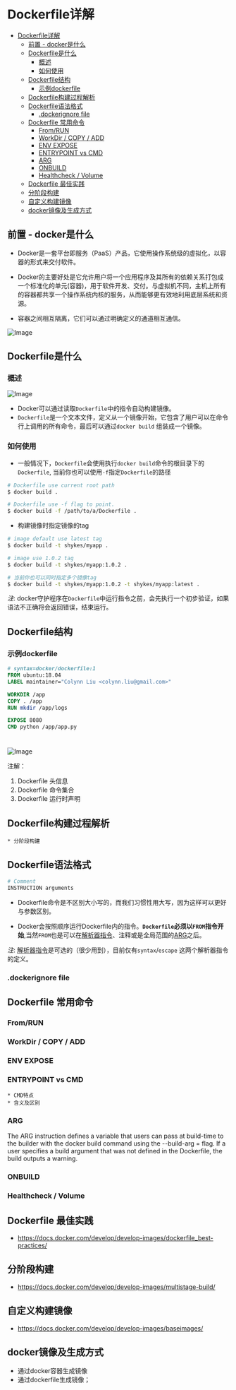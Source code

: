 # Dockerfile详解
- [Dockerfile详解](#dockerfile详解)
  - [前置 - docker是什么](#前置---docker是什么)
  - [Dockerfile是什么](#dockerfile是什么)
    - [概述](#概述)
    - [如何使用](#如何使用)
  - [Dockerfile结构](#dockerfile结构)
    - [示例dockerfile](#示例dockerfile)
  - [Dockerfile构建过程解析](#dockerfile构建过程解析)
  - [Dockerfile语法格式](#dockerfile语法格式)
    - [.dockerignore file](#dockerignore-file)
  - [Dockerfile 常用命令](#dockerfile-常用命令)
    - [From/RUN](#fromrun)
    - [WorkDir / COPY / ADD](#workdir--copy--add)
    - [ENV EXPOSE](#env-expose)
    - [ENTRYPOINT vs CMD](#entrypoint-vs-cmd)
    - [ARG](#arg)
    - [ONBUILD](#onbuild)
    - [Healthcheck  /  Volume](#healthcheck----volume)
  - [Dockerfile 最佳实践](#dockerfile-最佳实践)
  - [分阶段构建](#分阶段构建)
  - [自定义构建镜像](#自定义构建镜像)
  - [docker镜像及生成方式](#docker镜像及生成方式)
## 前置 - docker是什么
* Docker是一套平台即服务（PaaS）产品，它使用操作系统级的虚拟化，以容器的形式来交付软件。

* Docker的主要好处是它允许用户将一个应用程序及其所有的依赖关系打包成一个标准化的单元(容器)，用于软件开发、交付。与虚拟机不同，主机上所有的容器都共享一个操作系统内核的服务，从而能够更有效地利用底层系统和资源。
  
* 容器之间相互隔离，它们可以通过明确定义的通道相互通信。
  
![Image](./assets/docker-architecture.png)


## Dockerfile是什么

### 概述
![Image](./assets/dockerfile01.png)

* Docker可以通过读取`Dockerfile`中的指令自动构建镜像。
* `Dockerfile`是一个文本文件，定义从一个镜像开始，它包含了用户可以在命令行上调用的所有命令，最后可以通过`docker build` 组装成一个镜像。
### 如何使用

* 一般情况下，`Dockerfile`会使用执行`docker build`命令的根目录下的`Dockerfile`, 当前你也可以使用`-f`指定`Dockerfile`的路径

```sh
# Dockerfile use current root path
$ docker build . 

# Dockerfile use -f flag to point.
$ docker build -f /path/to/a/Dockerfile .
```

* 构建镜像时指定镜像的tag
```sh
# image default use latest tag
$ docker build -t shykes/myapp .

# image use 1.0.2 tag
$ docker build -t shykes/myapp:1.0.2 .

# 当前你也可以同时指定多个镜像tag
$ docker build -t shykes/myapp:1.0.2 -t shykes/myapp:latest .
```

_注_: docker守护程序在`Dockerfile`中运行指令之前，会先执行一个初步验证，如果语法不正确将会返回错误，结束运行。

## Dockerfile结构

### 示例dockerfile

```dockerfile
# syntax=docker/dockerfile:1
FROM ubuntu:18.04
LABEL maintainer="Colynn Liu <colynn.liu@gmail.com>"

WORKDIR /app
COPY . /app
RUN mkdir /app/logs

EXPOSE 8080
CMD python /app/app.py
```
#

![Image](./assets/dockerfile02.png)

注解：
1. Dockerfile 头信息
2. Dockerfile 命令集合
3. Dockerfile 运行时声明

## Dockerfile构建过程解析
    * 分阶段构建 

## Dockerfile语法格式

```Dockerfile
# Comment
INSTRUCTION arguments
```

* Dockerfile命令是不区别大小写的，而我们习惯性用大写，因为这样可以更好与参数区别。

* Docker会按照顺序运行Dockerfile内的指令。__`Dockerfile`必须以`FROM`指令开始__,当然`FROM`也是可以在[解析器指令](https://docs.docker.com/engine/reference/builder/#parser-directives)、注释或是全局范围的[ARG](https://docs.docker.com/engine/reference/builder/#arg)之后。

_注_: [解析器指令](https://docs.docker.com/engine/reference/builder/#parser-directives)是可选的（很少用到），目前仅有`syntax`/`escape` 这两个解析器指令的定义。


### .dockerignore file


##  Dockerfile 常用命令

### From/RUN

### WorkDir / COPY / ADD 

### ENV EXPOSE 

### ENTRYPOINT vs CMD 
    * CMD特点
    * 含义及区别


### ARG
The ARG instruction defines a variable that users can pass at build-time to the builder with the docker build command using the --build-arg <varname>=<value> flag. If a user specifies a build argument that was not defined in the Dockerfile, the build outputs a warning.

### ONBUILD

### Healthcheck  /  Volume

## Dockerfile 最佳实践
* https://docs.docker.com/develop/develop-images/dockerfile_best-practices/


## 分阶段构建
* https://docs.docker.com/develop/develop-images/multistage-build/


## 自定义构建镜像
* https://docs.docker.com/develop/develop-images/baseimages/


## docker镜像及生成方式
  * 通过docker容器生成镜像
  * 通过dockerfile生成镜像；
